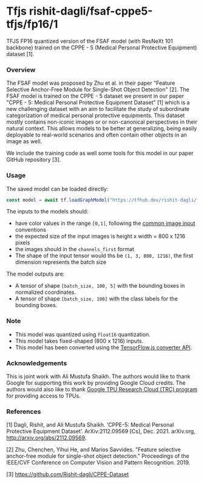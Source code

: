 # Tfjs rishit-dagli/fsaf-cppe5-tfjs/fp16/1
TFJS FP16 quantized version of the FSAF model (with ResNeXt 101 backbone) trained on the CPPE - 5 (Medical Personal Protective Equipment) dataset [1].

<!-- parent-model: rishit-dagli/fsaf-cppe5-tfjs/1 -->
<!-- asset-path: https://storage.googleapis.com/cppe-5/trained_models/fsaf/tfjs/fsaf_fp16.tar.gz -->

### Overview
The FSAF model was proposed by Zhu et al. in their paper "Feature Selective Anchor-Free Module for Single-Shot Object Detection" [2]. The FSAF model is trained on the CPPE - 5 dataset we present in our paper "CPPE - 5: Medical Personal Protective Equipment Dataset" [1] which is a new challenging dataset with an aim to facilitate the study of subordinate categorization of medical personal protective equipments. This dataset mostly contains non-iconic images or or non-canonical perspectives in their natural context. This allows models to be better at generalizing, being easily deployable to real-world scenarios and often contain other objects in an image as well.

We include the training code as well some tools for this model in our paper GitHub repository [3].

### Usage
The saved model can be loaded directly:

```js
const model = await tf.loadGraphModel("https://tfhub.dev/rishit-dagli/fsaf-cppe5-tfjs/fp16/tfjs/1")
```

The inputs to the models should:

- have color values in the range `[0,1]`, following the [common image input](https://www.tensorflow.org/hub/common_signatures/images#input) conventions
- the expected size of the input images is height x width = 800 x 1216 pixels
- the images should in the `channels_first` format
- The shape of the input tensor would ths be `(1, 3, 800, 1216)`, the first dimension represents the batch size

The model outputs are:

- A tensor of shape `[batch_size, 100, 5]` with the bounding boxes in normalized coordinates.
- A tensor of shape `[batch_size, 100]` with the class labels for the bounding boxes.

### Note

- This model was quantized using `float16` quantization.
- This model takes fixed-shaped (800 x 1216) inputs.
- This model has been converted using the [TensorFlow.js converter API](https://www.tensorflow.org/js/guide/conversion).

### Acknowledgements

This is joint work with Ali Mustufa Shaikh. The authors would like to thank Google for supporting this work by providing Google Cloud credits. The authors would also like to thank [Google TPU Research Cloud (TRC) program](https://sites.research.google/trc) for providing access to TPUs.

### References

[1] Dagli, Rishit, and Ali Mustufa Shaikh. ‘CPPE-5: Medical Personal Protective Equipment Dataset’. ArXiv:2112.09569 [Cs], Dec. 2021. arXiv.org, http://arxiv.org/abs/2112.09569.

[2] Zhu, Chenchen, Yihui He, and Marios Savvides. "Feature selective anchor-free module for single-shot object detection." Proceedings of the IEEE/CVF Conference on Computer Vision and Pattern Recognition. 2019.

[3] https://github.com/Rishit-dagli/CPPE-Dataset